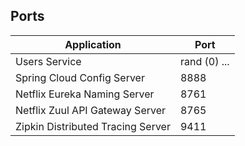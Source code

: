 ## Ports

|     Application       |     Port          |
| ------------- | ------------- |
| Users Service | rand (0) ... |
| Spring Cloud Config Server | 8888 |
| Netflix Eureka Naming Server | 8761 |
| Netflix Zuul API Gateway Server | 8765 |
| Zipkin Distributed Tracing Server | 9411 |
